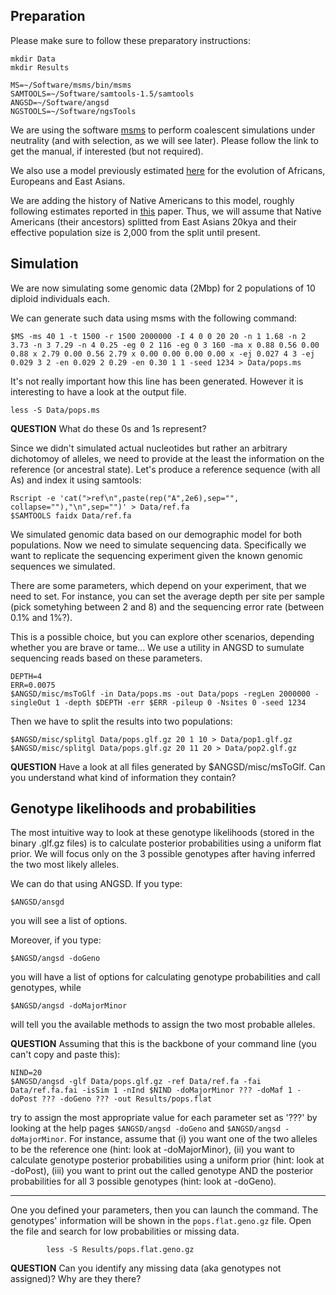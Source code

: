 

## Preparation

Please make sure to follow these preparatory instructions:
```
mkdir Data
mkdir Results
```
```
MS=~/Software/msms/bin/msms
SAMTOOLS=~/Software/samtools-1.5/samtools
ANGSD=~/Software/angsd
NGSTOOLS=~/Software/ngsTools
```

We are using the software [msms](http://www.mabs.at/ewing/msms/download.shtml) to perform coalescent simulations under neutrality (and with selection, as we will see later).
Please follow the link to get the manual, if interested (but not required).

We also use a model previously estimated [here](http://journals.plos.org/plosgenetics/article?id=10.1371/journal.pgen.1000695) for the evolution of Africans, Europeans and East Asians.

We are adding the history of Native Americans to this model, roughly following estimates reported in [this](http://www.ncbi.nlm.nih.gov/pubmed/26198033) paper.
Thus, we will assume that Native Americans (their ancestors) splitted from East Asians 20kya and their effective population size is 2,000 from the split until present.

## Simulation

We are now simulating some genomic data (2Mbp) for 2 populations of 10 diploid individuals each.

We can generate such data using msms with the following command:
```
$MS -ms 40 1 -t 1500 -r 1500 2000000 -I 4 0 0 20 20 -n 1 1.68 -n 2 3.73 -n 3 7.29 -n 4 0.25 -eg 0 2 116 -eg 0 3 160 -ma x 0.88 0.56 0.00 0.88 x 2.79 0.00 0.56 2.79 x 0.00 0.00 0.00 0.00 x -ej 0.027 4 3 -ej 0.029 3 2 -en 0.029 2 0.29 -en 0.30 1 1 -seed 1234 > Data/pops.ms
```
It's not really important how this line has been generated.
However it is interesting to have a look at the output file.
```
less -S Data/pops.ms
```

**QUESTION** What do these 0s and 1s represent?

Since we didn't simulated actual nucleotides but rather an arbitrary dichotomoy of alleles, we need to provide at the least the information on the reference (or ancestral state).
Let's produce a reference sequence (with all As) and index it using samtools:
```
Rscript -e 'cat(">ref\n",paste(rep("A",2e6),sep="", collapse=""),"\n",sep="")' > Data/ref.fa 
$SAMTOOLS faidx Data/ref.fa
```

We simulated genomic data based on our demographic model for both populations.
Now we need to simulate sequencing data.
Specifically we want to replicate the sequencing experiment given the known genomic sequences we simulated.

There are some parameters, which depend on your experiment, that we need to set.
For instance, you can set the average depth per site per sample (pick sometyhing between 2 and 8) and the sequencing error rate (between 0.1% and 1%?).

This is a possible choice, but you can explore other scenarios, depending whether you are brave or tame...
We use a utility in ANGSD to sumulate sequencing reads based on these parameters.
```
DEPTH=4
ERR=0.0075
$ANGSD/misc/msToGlf -in Data/pops.ms -out Data/pops -regLen 2000000 -singleOut 1 -depth $DEPTH -err $ERR -pileup 0 -Nsites 0 -seed 1234
```
Then we have to split the results into two populations:
```
$ANGSD/misc/splitgl Data/pops.glf.gz 20 1 10 > Data/pop1.glf.gz 
$ANGSD/misc/splitgl Data/pops.glf.gz 20 11 20 > Data/pop2.glf.gz 
```

**QUESTION** Have a look at all files generated by $ANGSD/misc/msToGlf. Can you understand what kind of information they contain?

## Genotype likelihoods and probabilities

The most intuitive way to look at these genotype likelihoods (stored in the binary .glf.gz files) is to calculate posterior probabilities using a uniform flat prior.
We will focus only on the 3 possible genotypes after having inferred the two most likely alleles.

We can do that using ANGSD.
If you type:
```
$ANGSD/ansgd
```
you will see a list of options.

Moreover, if you type:
```
$ANGSD/angsd -doGeno
```
you will have a list of options for calculating genotype probabilities and call genotypes, while
```
$ANGSD/angsd -doMajorMinor
```
will tell you the available methods to assign the two most probable alleles.

**QUESTION**
Assuming that this is the backbone of your command line (you can't copy and paste this):
```
NIND=20
$ANGSD/angsd -glf Data/pops.glf.gz -ref Data/ref.fa -fai Data/ref.fa.fai -isSim 1 -nInd $NIND -doMajorMinor ??? -doMaf 1 -doPost ??? -doGeno ??? -out Results/pops.flat
```
try to assign the most appropriate value for each parameter set as '???' by looking at the help pages `$ANGSD/angsd -doGeno` and `$ANGSD/angsd -doMajorMinor`.
For instance, assume that (i) you want one of the two alleles to be the reference one (hint: look at -doMajorMinor), (ii) you want to calculate genotype posterior probabilities using a uniform prior (hint: look at -doPost), (iii) you want to print out the called genotype AND the posterior probabilities for all 3 possible genotypes (hint: look at -doGeno).

----------------------------------------------------------------------------------

One you defined your parameters, then you can launch the command.
The genotypes' information will be shown in the `pops.flat.geno.gz` file.
Open the file and search for low probabilities or missing data.
```
        less -S Results/pops.flat.geno.gz
```

**QUESTION** Can you identify any missing data (aka genotypes not assigned)? Why are they there?






